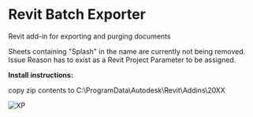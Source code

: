 # Revit Batch Exporter
Revit add-in for exporting and purging documents

Sheets containing "Splash" in the name are currently not being removed.
Issue Reason has to exist as a Revit Project Parameter to be assigned.

**Install instructions:**

copy zip contents to C:\ProgramData\Autodesk\Revit\Addins\20XX

![XP](https://user-images.githubusercontent.com/22296105/68213267-24acd680-ffd3-11e9-986e-fb980bdb118d.PNG)
